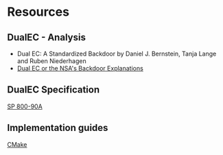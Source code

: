 # Resources

## DualEC - Analysis
- Dual EC: A Standardized Backdoor by Daniel J. Bernstein, Tanja Lange and Ruben Niederhagen
- [Dual EC or the NSA's Backdoor Explanations](https://www.youtube.com/watch?v=OkiVN6z60lg)

## DualEC Specification
[SP 800-90A](https://csrc.nist.gov/publications/detail/sp/800-90a/archive/2012-01-23)

## Implementation guides
[CMake](https://github.com/krux02/minimal_cmake_example)
